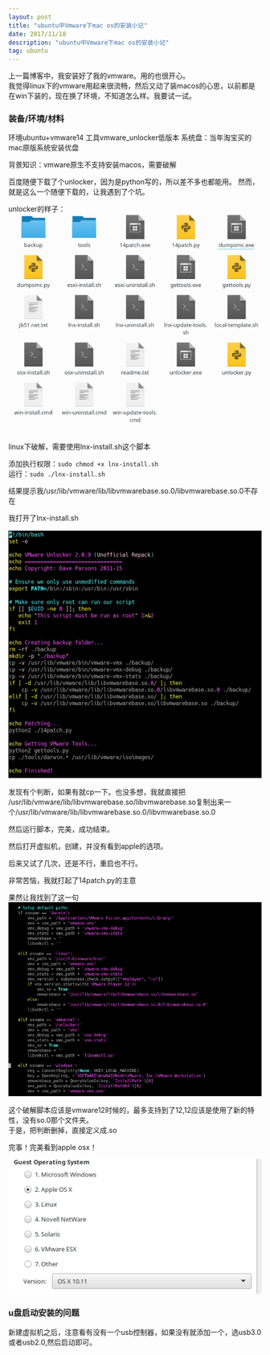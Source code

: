 ```yaml
---
layout: post
title: "ubuntu中Vmware下mac os的安装小记"
date: 2017/11/18
description: "ubuntu中Vmware下mac os的安装小记"
tag: ubuntu
---
```


上一篇博客中，我安装好了我的vmware。用的也很开心。  
我觉得linux下的vmware用起来很流畅，然后又动了装macos的心思，以前都是在win下装的，现在换了环境，不知道怎么样。我要试一试。

### 装备/环境/材料
环境ubuntu+vmware14
工具vmware_unlocker低版本
系统盘：当年淘宝买的mac原版系统安装优盘

背景知识：vmware原生不支持安装macos，需要破解

百度随便下载了个unlocker，因为是python写的，所以差不多也都能用。
然而，就是这么一个随便下载的，让我遇到了个坑。

unlocker的样子：
![](/images/vmware/目录.png)

linux下破解，需要使用lnx-install.sh这个脚本
 
 添加执行权限：`sudo chmod +x lnx-install.sh`  
 运行：`sudo ./lnx-install.sh`   
 
 结果提示我/usr/lib/vmware/lib/libvmwarebase.so.0/libvmwarebase.so.0不存在
 
 我打开了lnx-install.sh
 
 ![](/images/vmware/lnx文件内容.png)
 
 发现有个判断，如果有就cp一下。也没多想，我就直接把
/usr/lib/vmware/lib/libvmwarebase.so/libvmwarebase.so复制出来一个/usr/lib/vmware/lib/libvmwarebase.so.0/libvmwarebase.so.0

然后运行脚本，完美，成功结束。

然后打开虚拟机，创建，并没有看到apple的选项。

后来又试了几次，还是不行，重启也不行。

非常苦恼，我就打起了14patch.py的主意

果然让我找到了这一句
![](/images/vmware/14文件内容.png)

这个破解脚本应该是vmware12时候的，最多支持到了12,12应该是使用了新的特性，没有so.0那个文件夹。  
于是，把判断删掉，直接定义成.so  

完事！完美看到apple osx！

![](/images/vmware/apple.png)

### u盘启动安装的问题

新建虚拟机之后，注意看有没有一个usb控制器，如果没有就添加一个，选usb3.0或者usb2.0,然后启动即可。

